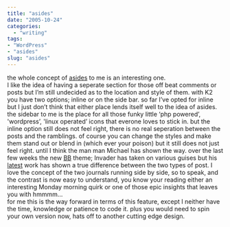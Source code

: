 ```yaml
---
title: "asides"
date: "2005-10-24"
categories: 
  - "writing"
tags:
- "WordPress"
- "asides"
slug: "asides"
---
```


the whole concept of [asides][1] to me is an interesting one.  
I like the idea of having a seperate section for those off beat comments or posts but I’m still undecided as to the location and style of them. with K2 you have two options; inline or on the side bar. so far I’ve opted for inline but I just don’t think that either place lends itself well to the idea of asides. the sidebar to me is the place for all those funky little ‘php powered’, 'wordpress’, 'linux operated’ icons that everone loves to stick in. but the inline option still does not feel right, there is no real seperation between the posts and the ramblings. of course you can change the styles and make them stand out or blend in (which ever your poison) but it still does not just feel right. until I think the man man Michael has shown the way. over the last few weeks the new [BB][2] theme; Invader has taken on various guises but his [latest][3] work has shown a true difference between the two types of post. I love the concept of the two journals running side by side, so to speak, and the contrast is now easy to understand, you know your reading either an interesting Monday morning quirk or one of those epic insights that leaves you with hmmmm…  
for me this is the way forward in terms of this feature, except I neither have the time, knowledge or patience to code it. plus you would need to spin your own version now, hats off to another cutting edge design.

[1]:	https://photomatt.net/2004/05/19/asides/
[2]:	https://binarybonsai.com
[3]:	https://binarybonsai.com/archives/2005/10/24/invader-hits-50/